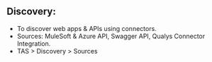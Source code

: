 ## Discovery:
- To discover web apps & APIs using connectors.
- Sources: MuleSoft & Azure API, Swagger API, Qualys Connector Integration.
- TAS > Discovery > Sources

## 